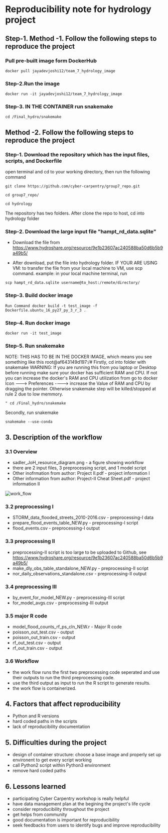 # Reproducibility note for hydrology project

## Step-1. Method -1. Follow the following steps to reproduce the project
### Pull pre-built image form DockerHub
```
docker pull jayadevjoshi12/team_7_hydrology_image
```
### Step-2.Run the image
```
docker run -it jayadevjoshi12/team_7_hydrology_image
```
### Step-3. IN THE CONTAINER run snakemake
```
cd /Final_hydro/snakemake
```

## Method -2. Follow the following steps to reproduce the project

### Step-1. Download the repository which has the input files, scripts, and Dockerfile
open terminal and cd to your working directory, then run the following command
```
git clone https://github.com/cyber-carpentry/group7_repo.git
```
```
cd group7_repo/
```
```
cd hydrology
```
The repository has two folders. After clone the repo to host, cd into hydrology folder

### Step-2. Download the large input file "hampt_rd_data.sqlite"
- Download the file from 
https://www.hydroshare.org/resource/9e1b23607ac240588ba50d6b5b9a49b5/

- After download, put the file into hydrology folder. 
IF YOUR ARE USING VM:
to transfer the file from your local machine to VM, use scp command.
example: in your local machine terminal, run
```
scp hampt_rd_data.sqlite username@to_host:/remote/directory/
```

### Step-3. Build docker image
```
Run Command docker build -t test_image -f Dockerfile.ubuntu_16_py27_py_3_r_3 .
```
### Step-4. Run docker image
```
docker run -it test_image
```
### Step-5. Run snakemake 
NOTE: THIS HAS TO BE IN THE DOCKER IMAGE, which means you see something like this root@af643149d197:/#
Firstly, cd into folder with snakemake
WARNING: If you are running this from you laptop or Desktop before running make sure your docker has sufficient RAM and CPU. If not you can increase the docker's RAM and CPU utilization from go to docker Icon ---> Preferences  ----> increase the Value of RAM and CPU by dragging the pointer. Otherwise snakemake step will be killed/stopped at rule 2 due to low memmory. 
```
" cd /Final_hydro/snakemake
```
Secondly, run snakemake
```
snakemake --use-conda
```


## 3. Description of the workflow
### 3.1 Overview
- sadler_JoH_resource_diagram.png - a figure showing workflow
- there are 2 input files, 3 preprocessing script, and 1 model script
- Other inofrmation from author: Project II.pdf - project information I
- Other information from author: Project-II Cheat Sheet.pdf - project information II

![work_flow](https://github.com/cyber-carpentry/group7_repo/blob/master/hydrology/sadler_JoH_resource_diagram.png)


### 3.2 preprocessing I
- STORM_data_flooded_streets_2010-2016.csv - preprocessing-I data
- prepare_flood_events_table_NEW.py - preprocessing-I script
- flood_events.csv - preprocessing-I output

### 3.3 preprocessing II
- preprocessing-II script is too large to be uploaded to Github, see https://www.hydroshare.org/resource/9e1b23607ac240588ba50d6b5b9a49b5/
- make_dly_obs_table_standalone_NEW.py - preprocessing-II script
- nor_daily_observations_standalone.csv - preprocessing-II output

### 3.4 preprocessing III
- by_event_for_model_NEW.py - preprocessing-III script
- for_model_avgs.csv - preprocessing-III output

### 3.5 major R code
- model_flood_counts_rf_ps_cln_NEW.r - Major R code
- poisson_out_test.csv - output
- poisson_out_train.csv - output
- rf_out_test.csv - output
- rf_out_train.csv - output

### 3.6 Workflow
- the work flow runs the first two preprocessing code seperated and use their outputs to run the third preprocessing code.
- use the third output as input to run the R script to generate results.
- the work flow is containerized.

 ## 4. Factors that affect reproducibility
- Python and R versions
- hard coded paths in the scripts
- lack of reproducibility documentation

 ## 5. Difficulties during the project
 - design of container structure: choose a base image and properly set up environent to get every script working
 - call Python2 script within Python3 environment
 - remove hard coded paths
 
  ## 6. Lessons learned
  - participating Cyber Carpentry workshop is really helpful 
  - have data management plan at the begining the project's life cycle
  - consider reproducibility throughout the project
  - get helps from community 
  - good documentation is important for reproducibility
  - seek feedbacks from users to identify bugs and improve reproducibility
  
